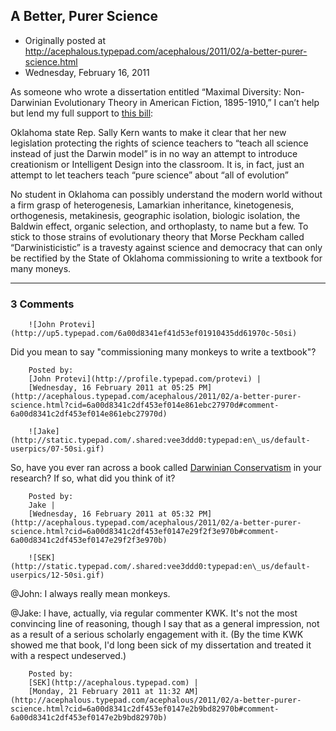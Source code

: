 ## A Better, Purer Science

 * Originally posted at http://acephalous.typepad.com/acephalous/2011/02/a-better-purer-science.html
 * Wednesday, February 16, 2011



As someone who wrote a dissertation entitled “Maximal Diversity: Non-Darwinian Evolutionary Theory in American  Fiction, 1895-1910,” I can’t help but lend my full support to [this bill](http://www.rightwingwatch.org/content/kern-introduces-creationist-bill-so-science-teachers-can-teach-pure-science):

Oklahoma state Rep. Sally Kern wants to make it clear  that her new legislation protecting the rights of science teachers to  “teach all science instead of just the Darwin model” is in no way an  attempt to introduce creationism or Intelligent Design into the  classroom.  It is, in fact, just an attempt to let teachers teach “pure  science” about “all of evolution”

No student in Oklahoma can possibly understand the modern world  without a firm grasp of heterogenesis, Lamarkian inheritance,  kinetogenesis, orthogenesis, metakinesis, geographic isolation, biologic  isolation, the Baldwin effect, organic selection, and orthoplasty, to  name but a few.  To stick to those strains of evolutionary theory that  Morse Peckham called “Darwinisticistic” is a travesty against science  and democracy that can only be rectified by the State of Oklahoma  commissioning to write a textbook for many moneys.

		

* * *

### 3 Comments 

		

                
[]()

	

		![John Protevi](http://up5.typepad.com/6a00d8341ef41d53ef01910435dd61970c-50si)
	

	

		

Did you mean to say "commissioning many monkeys to write a textbook"?

	

		Posted by:
		[John Protevi](http://profile.typepad.com/protevi) |
		[Wednesday, 16 February 2011 at 05:25 PM](http://acephalous.typepad.com/acephalous/2011/02/a-better-purer-science.html?cid=6a00d8341c2df453ef014e861ebc27970d#comment-6a00d8341c2df453ef014e861ebc27970d)

[]()

	

		![Jake](http://static.typepad.com/.shared:vee3ddd0:typepad:en\_us/default-userpics/07-50si.gif)
	

	

		

So, have you ever ran across a book called [Darwinian Conservatism](http://www.amazon.com/Darwinian-Conservatism-Societas-Larry-Arnhart/dp/0907845991) in your research? If so, what did you think of it? 

	

		Posted by:
		Jake |
		[Wednesday, 16 February 2011 at 05:32 PM](http://acephalous.typepad.com/acephalous/2011/02/a-better-purer-science.html?cid=6a00d8341c2df453ef0147e29f2f3e970b#comment-6a00d8341c2df453ef0147e29f2f3e970b)

[]()

	

		![SEK](http://static.typepad.com/.shared:vee3ddd0:typepad:en\_us/default-userpics/12-50si.gif)
	

	

		

@John: I always really mean monkeys. 

@Jake: I have, actually, via regular commenter KWK.  It's not the most convincing line of reasoning, though I say that as a general impression, not as a result of a serious scholarly engagement with it.  (By the time KWK showed me that book, I'd long been sick of my dissertation and treated it with a respect undeserved.)

	

		Posted by:
		[SEK](http://acephalous.typepad.com) |
		[Monday, 21 February 2011 at 11:32 AM](http://acephalous.typepad.com/acephalous/2011/02/a-better-purer-science.html?cid=6a00d8341c2df453ef0147e2b9bd82970b#comment-6a00d8341c2df453ef0147e2b9bd82970b)

		

        